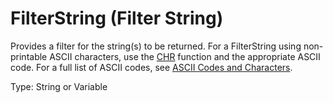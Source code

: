 # FilterString (Filter String)

Provides a filter for the string(s) to be returned. For a FilterString using non-printable ASCII characters, use the [CHR](../Instructions/chr.md) function and the appropriate ASCII code. For a full list of ASCII codes, see [ASCII Codes and Characters](../Info/CodesChar.md).

Type: String or Variable
